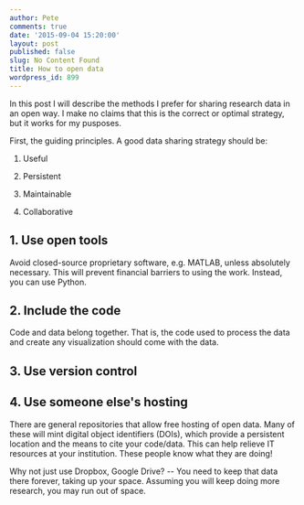 ```yaml
---
author: Pete
comments: true
date: '2015-09-04 15:20:00'
layout: post
published: false
slug: No Content Found
title: How to open data
wordpress_id: 899
---
```


In this post I will describe the methods I prefer for sharing research data in an open way. I make no claims that this is the correct or optimal strategy, but it works for my pusposes. 

First, the guiding principles. A good data sharing strategy should be:



    
  1. Useful
    
  2. Persistent
    
  3. Maintainable
    
  4. Collaborative




##  1. Use open tools 



Avoid closed-source proprietary software, e.g. MATLAB, unless absolutely necessary. This will prevent financial barriers to using the work. Instead, you can use Python.



##  2. Include the code 



Code and data belong together. That is, the code used to process the data and create any visualization should come with the data. 



##  3. Use version control 





##  4. Use someone else's hosting 



There are general repositories that allow free hosting of open data. Many of these will mint digital object identifiers (DOIs), which provide a persistent location and the means to cite your code/data. This can help relieve IT resources at your institution. These people know what they are doing!

Why not just use Dropbox, Google Drive? -- You need to keep that data there forever, taking up your space. Assuming you will keep doing more research, you may run out of space. 

